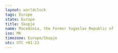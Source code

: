 ```yaml
---
layout: worldclock
tags: Europe
state: Europe
title: Skopje
name: Macedonia, the Former Yugoslav Republic of
iso: MK
timezone: Europe/Skopje
utc: UTC +01:22
---
```


